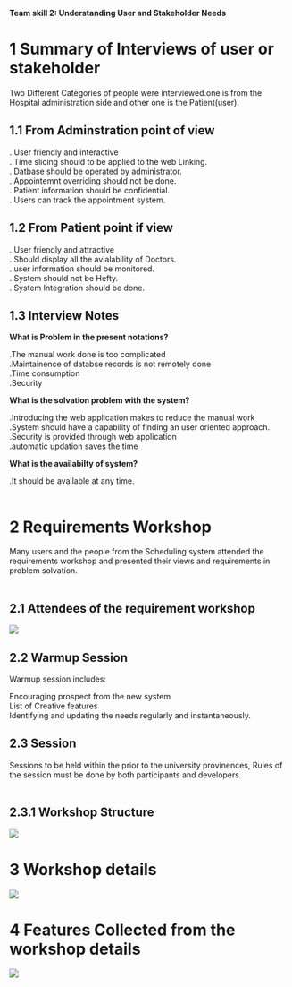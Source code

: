 **Team skill 2: Understanding User and Stakeholder Needs**


# 1 Summary of Interviews of user or stakeholder #

Two Different Categories of people were interviewed.one is from the Hospital administration side and other one is the Patient(user).<br>

<h2>1.1 From Adminstration point of view</h2>

. User friendly and interactive<br>
. Time slicing should to be applied to the web Linking.<br>
. Datbase should be operated by administrator.<br>
. Appointemnt overriding should not be done.<br>
. Patient information should be confidential.<br>
. Users can track the appointment system.<br>

<h2>1.2 From Patient point if view</h2>

. User friendly and attractive<br>
. Should display all the avialability of Doctors.<br>
. user information should be monitored.<br>
. System should not be Hefty.<br>
. System Integration should be done.<br>

<h2>1.3 Interview Notes</h2>

<b>What is Problem in the present notations?</b><br>

.The manual work done is too complicated<br>
.Maintainence of databse records is not remotely done<br>
.Time consumption<br>
.Security<br>

<b>What is the solvation problem with the system?</b><br>

.Introducing the web application makes to reduce the manual work<br>
.System should have a capability of finding an user oriented approach.<br>
.Security is provided through web application<br>
.automatic updation saves the time<br>

<b>What is the availabilty of system?</b><br>

.It should be available at any time.<br>
<br>
<h1>2 Requirements Workshop</h1>

Many users and the people from the Scheduling system attended the requirements workshop and presented their views and requirements in problem solvation.<br>
<br>
<h2>2.1 Attendees of the requirement workshop</h2>
<img src='http://scheduling-system.googlecode.com/files/workshop.png' />
<h2>2.2 Warmup Session</h2>

Warmup session includes:<br>

Encouraging prospect from the new system<br>
List of Creative features<br>
Identifying and updating the needs regularly and instantaneously.<br>

<h2>2.3 Session</h2>

Sessions to be held within the prior to the university provinences, Rules of the session must be done by both participants and developers.<br>
<br>
<h2>2.3.1 Workshop Structure</h2>
<img src='http://scheduling-system.googlecode.com/files/WORK.jpg' /><br>

<h1>3 Workshop details</h1>
<img src='http://scheduling-system.googlecode.com/files/skill2.png' />
<h1>4 Features Collected from the workshop details</h1>
<img src='http://scheduling-system.googlecode.com/files/features.jpg' />